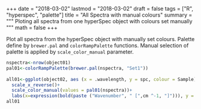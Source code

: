 +++
date = "2018-03-02"
lastmod = "2018-03-02"
draft = false
tags = ["R", "hyperspec", "palette"]
title = "All Spectra with manual colours"
summary = """
Ploting all spectra from one hyperSpec object with colours set manually
"""
math = false
+++


Plot all spectra from the hyperSpec object with manually set colours. Palette define by `brewer.pal` and `colorRampPalette` functions.
Manual selection of palette is applied by `scale_color_manual` parameter.
```r
nspectra<-nrow(object01)
pal01<-colorRampPalette(brewer.pal(nspectra, "Set1")) 
 
all01<-ggplot(object02, aes (x = .wavelength, y = spc, colour = Sample))+ geom_line (size =lsize1) +
  scale_x_reverse()+
  scale_color_manual(values = pal01(nspectra))+
  labs(x=expression(bold(paste ("Wavenumber", " [",cm ^-1, "]"))), y = "mIRage Amplitude [a.u.]" )
all01
```

